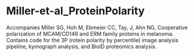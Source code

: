 # Miller-et-al_ProteinPolarity
Accompanies Miller SG, Hoh M, Ebmeier CC, Tay, J, Ahn NG, Cooperative polarization of MCAM/CD146 and ERM family proteins in melanoma. Contains code for the 3P (rotein polarity by percentile) image analysis pipeline, kymograph analysis, and BioID proteomics analysis.

